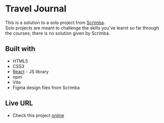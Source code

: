 # Travel Journal

This is a solution to a solo project from [Scrimba](https://www.scrimba.com).<br/>
Solo projects are meant to challenge the skills you've learnt so far through the courses; there is no solution given by Scrimba.

## Built with

- HTML5
- CSS3
- [React](https://reactjs.org/) - JS library
- npm
- Vite
- Figma design files from Scrimba

## Live URL

- Check this project [online](#)
